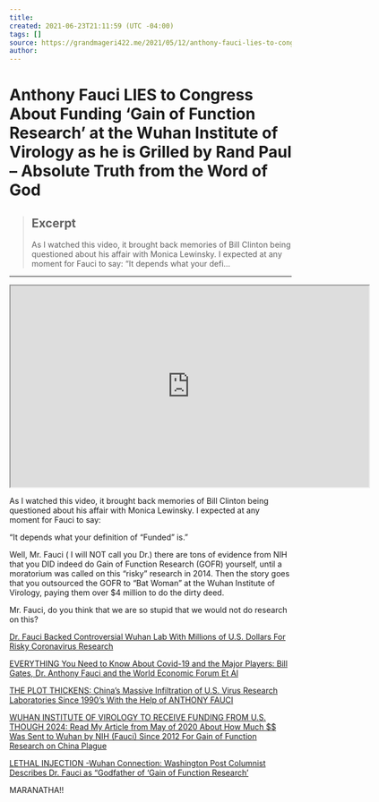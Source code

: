 ```yaml
---
title:
created: 2021-06-23T21:11:59 (UTC -04:00)
tags: []
source: https://grandmageri422.me/2021/05/12/anthony-fauci-lies-to-congress-about-funding-gain-of-function-research-at-the-wuhan-institute-of-virology-as-he-is-grilled-by-rand-paul/
author: 
---
```


# Anthony Fauci LIES to Congress About Funding ‘Gain of Function Research’ at the Wuhan Institute of Virology as he is Grilled by Rand Paul – Absolute Truth from the Word of God

> ## Excerpt
> As I watched this video, it brought back memories of Bill Clinton being questioned about his affair with Monica Lewinsky. I expected at any moment for Fauci to say: “It depends what your defi…

---
<iframe src="https://www.youtube.com/embed/2U1ViAabtd8?version=3&amp;rel=1&amp;showsearch=0&amp;showinfo=1&amp;iv_load_policy=1&amp;fs=1&amp;hl=en-US&amp;autohide=2&amp;wmode=transparent" allowfullscreen="true" sandbox="allow-scripts allow-same-origin allow-popups allow-presentation" width="640" height="360"></iframe>

As I watched this video, it brought back memories of Bill Clinton being questioned about his affair with Monica Lewinsky. I expected at any moment for Fauci to say:

“It depends what your definition of “Funded” is.”

Well, Mr. Fauci ( I will NOT call you Dr.) there are tons of evidence from NIH that you DID indeed do Gain of Function Research (GOFR) yourself, until a moratorium was called on this “risky” research in 2014. Then the story goes that you outsourced the GOFR to “Bat Woman” at the Wuhan Institute of Virology, paying them over $4 million to do the dirty deed.

Mr. Fauci, do you think that we are so stupid that we would not do research on this?

[Dr. Fauci Backed Controversial Wuhan Lab With Millions of U.S. Dollars For Risky Coronavirus Research](https://grandmageri422.me/2020/05/05/dr-fauci-backed-controversial-wuhan-lab-with-millions-of-u-s-dollars-for-risky-coronavirus-research/)

[EVERYTHING You Need to Know About Covid-19 and the Major Players: Bill Gates, Dr. Anthony Fauci and the World Economic Forum Et Al](https://grandmageri422.me/2020/10/23/everything-you-need-to-know-about-covid-19-and-the-major-players-bill-gates-dr-anthony-fauci-and-the-world-economic-forum-et-al/)

[THE PLOT THICKENS: China’s Massive Infiltration of U.S. Virus Research Laboratories Since 1990’s With the Help of ANTHONY FAUCI](https://grandmageri422.me/2021/03/20/the-plot-thickens-chinas-massive-infiltration-of-u-s-virus-research-laboratories-since-1990s-with-the-help-of-anthony-fauci/)

[WUHAN INSTITUTE OF VIROLOGY TO RECEIVE FUNDING FROM U.S. THOUGH 2024: Read My Article from May of 2020 About How Much $$ Was Sent to Wuhan by NIH (Fauci) Since 2012 For Gain of Function Research on China Plague](https://grandmageri422.me/2021/02/24/wuhan-institute-of-virology-to-receive-funding-from-u-s-though-2024/)

[LETHAL INJECTION -Wuhan Connection: Washington Post Columnist Describes Dr. Fauci as “Godfather of ‘Gain of Function Research’](https://grandmageri422.me/2021/04/16/lethal-injection-wuhan-connection-washington-post-columnist-describes-dr-fauci-as-godfather-of-gain-of-function-research/)

MARANATHA!!
